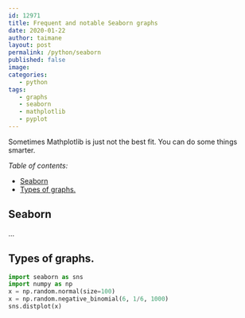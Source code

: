 ```yaml
---
id: 12971
title: Frequent and notable Seaborn graphs
date: 2020-01-22
author: taimane
layout: post
permalink: /python/seaborn
published: false
image: 
categories: 
   - python
tags:
   - graphs
   - seaborn
   - mathplotlib
   - pyplot
---
```

Sometimes Mathplotlib is just not the best fit. You can do some things smarter.

_Table of contents:_
- [Seaborn](#seaborn)
- [Types of graphs.](#types-of-graphs)

## Seaborn

...

## Types of graphs.

```python
import seaborn as sns
import numpy as np
x = np.random.normal(size=100)
x = np.random.negative_binomial(6, 1/6, 1000)
sns.distplot(x)
```








